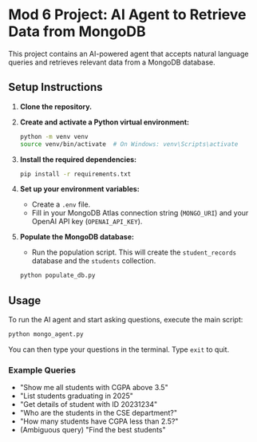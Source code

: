 # Mod 6 Project: AI Agent to Retrieve Data from MongoDB

This project contains an AI-powered agent that accepts natural language queries and retrieves relevant data from a MongoDB database.

## Setup Instructions

1.  **Clone the repository.**

2.  **Create and activate a Python virtual environment:**
    ```bash
    python -m venv venv
    source venv/bin/activate  # On Windows: venv\Scripts\activate
    ```

3.  **Install the required dependencies:**
    ```bash
    pip install -r requirements.txt
    ```

4.  **Set up your environment variables:**
    -   Create a `.env` file.
    -   Fill in your MongoDB Atlas connection string (`MONGO_URI`) and your OpenAI API key (`OPENAI_API_KEY`).

5.  **Populate the MongoDB database:**
    -   Run the population script. This will create the `student_records` database and the `students` collection.
    ```bash
    python populate_db.py
    ```

## Usage

To run the AI agent and start asking questions, execute the main script:

```bash
python mongo_agent.py
```

You can then type your questions in the terminal. Type `exit` to quit.

### Example Queries

-   "Show me all students with CGPA above 3.5"
-   "List students graduating in 2025"
-   "Get details of student with ID 20231234"
-   "Who are the students in the CSE department?"
-   "How many students have CGPA less than 2.5?"
-   (Ambiguous query) "Find the best students"